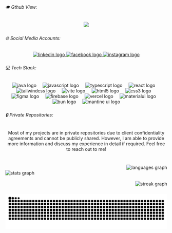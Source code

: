 <h6 align="left">👁️ Gthub View:</h6>

<div align="center">
  <img src="https://profile-counter.glitch.me/tabrilla/count.svg?"  />
</div>

###

<h6 align="left">🌐 Social Media Accounts:</h6>

<div align="center">
  <a href="https://www.linkedin.com/in/tabrilla-angeles/" target="_blank">
    <img src="https://img.shields.io/static/v1?message=LinkedIn&logo=linkedin&label=&color=0077B5&logoColor=white&labelColor=&style=for-the-badge" height="30" alt="linkedin logo"  />
  </a>
  <a href="https://www.facebook.com/angeles.tabrilla" target="_blank">
    <img src="https://img.shields.io/static/v1?message=Facebook&logo=facebook&label=&color=1877F2&logoColor=white&labelColor=&style=for-the-badge" height="30" alt="facebook logo"  />
  </a>
  <a href="https://www.instagram.com/ar.tabrilla/" target="_blank">
    <img src="https://img.shields.io/static/v1?message=Instagram&logo=instagram&label=&color=E4405F&logoColor=white&labelColor=&style=for-the-badge" height="30" alt="instagram logo"  />
  </a>
</div>

###

<h6 align="left">💻 Tech Stack:</h6>

###

<div align="center">
  <img src="https://skillicons.dev/icons?i=java" height="40" alt="java logo"  />
  <img width="12" />
  <img src="https://skillicons.dev/icons?i=js" height="40" alt="javascript logo"  />
  <img width="12" />
  <img src="https://skillicons.dev/icons?i=ts" height="40" alt="typescript logo"  />
  <img width="12" />
  <img src="https://skillicons.dev/icons?i=react" height="40" alt="react logo"  />
  <img width="12" />
  <img src="https://skillicons.dev/icons?i=tailwind" height="40" alt="tailwindcss logo"  />
  <img width="12" />
  <img src="https://skillicons.dev/icons?i=vite" height="40" alt="vite logo"  />
  <img width="12" />
  <img src="https://skillicons.dev/icons?i=html" height="40" alt="html5 logo"  />
  <img width="12" />
  <img src="https://skillicons.dev/icons?i=css" height="40" alt="css3 logo"  />
  <img width="12" />
  <img src="https://skillicons.dev/icons?i=figma" height="40" alt="figma logo"  />
  <img width="12" />
  <img src="https://skillicons.dev/icons?i=firebase" height="40" alt="firebase logo"  />
  <img width="12" />
  <img src="https://skillicons.dev/icons?i=vercel" height="40" alt="vercel logo"  />
  <img width="12" />
  <img src="https://skillicons.dev/icons?i=materialui" height="40" alt="materialui logo"  />
  <img width="12" />
  <!-- Custom icon -->
  <img src="https://user-images.githubusercontent.com/709451/182802334-d9c42afe-f35d-4a7b-86ea-9985f73f20c3.png" height="40" alt="bun logo"  />
  <img width="12" />
  <img src="https://avatars.githubusercontent.com/u/79146003?s=280&v=4" height="40" alt="mantine ui logo"  />
   
</div>

###

<h6 align="left">🔒 Private Repositories:</h6>

###

<p align="center">Most of my projects are in private repositories due to client confidentiality agreements and cannot be publicly shared. However, I am able to provide more information and discuss my experience in detail if required. Feel free to reach out to me!</p>

###

<br clear="both">

<div align="right">
  <img src="https://github-readme-stats.vercel.app/api/top-langs?username=tabrilla&locale=en&hide_title=false&layout=compact&card_width=320&langs_count=5&theme=rose_pine&hide_border=false&order=2" height="130" alt="languages graph"  />
</div>


<div align="left">
  <img src="https://github-readme-stats.vercel.app/api?username=tabrilla&hide_title=false&hide_rank=false&show_icons=true&include_all_commits=true&count_private=true&disable_animations=false&theme=radical&locale=en&hide_border=false&order=1" height="130" alt="stats graph"  />
</div>


<br clear="both">

<div align="right">
  <img src="https://streak-stats.demolab.com?user=tabrilla&locale=en&mode=daily&theme=rose_pine&hide_border=false&border_radius=0&order=3" height="130" alt="streak graph"  />
</div>

###

<img src="https://raw.githubusercontent.com/tabrilla/tabrilla/output/snake.svg" alt="Snake animation" />

###
